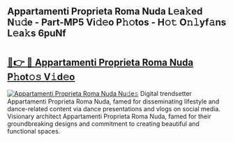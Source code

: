 ## Appartamenti Proprieta Roma Nuda L𝚎a𝚔ed N𝚞𝚍e - Part-MP5 Vi𝚍𝚎o P𝚑𝚘tos - H𝚘𝚝 O𝚗𝚕yf𝚊ns L𝚎a𝚔s 6puNf

# <h2><a href="http://kf7k21.oniu.top/?m=Appartamenti+Proprieta+Roma+Nuda">🔗👉 🔴 Appartamenti Proprieta Roma Nuda P𝚑ot𝚘𝚜 V𝚒d𝚎o</a></h2>

[![Appartamenti Proprieta Roma Nuda Nu𝚍e𝚜](https://i.imgur.com/0qMVB7G.gif)](http://kf7k21.oniu.top/?m=Appartamenti+Proprieta+Roma+Nuda)
Digital trendsetter Appartamenti Proprieta Roma Nuda, famed for disseminating lifestyle and dance-related content via dance presentations and vlogs on social media. Visionary architect Appartamenti Proprieta Roma Nuda, famed for their groundbreaking designs and commitment to creating beautiful and functional spaces.  
